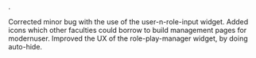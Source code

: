 .

Corrected minor bug with the use of the user-n-role-input widget.
Added icons which other faculties could borrow to build management pages for modernuser.
Improved the UX of the role-play-manager widget, by doing auto-hide.